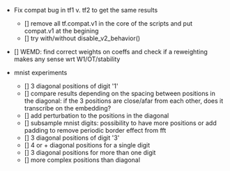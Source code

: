 - Fix compat bug in tf1 v. tf2 to get the same results
  - [] remove all tf.compat.v1 in the core of the scripts and put compat.v1 at the begining
  - [] try with/without disable_v2_behavior()

- [] WEMD: find correct weights on coeffs and check if a reweighting makes any sense wrt W1/OT/stability

- mnist experiments
  - [] 3 diagonal positions of digit '1'
  - [] compare results depending on the spacing between positions in the diagonal: 
  if the 3 positions are close/afar from each other, does it transcribe on the embedding?
  - [] add perturbation to the positions in the diagonal
  - [] subsample mnist digits: possibility to have more positions or add padding to remove periodic border effect from fft
  - [] 3 diagonal positions of digit '3'
  - [] 4 or + diagonal positions for a single digit
  - [] 3 diagonal positions for more than one digit
  - [] more complex positions than diagonal
